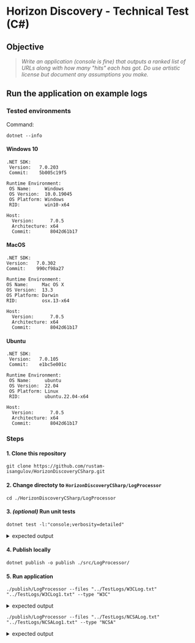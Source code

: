 # Horizon Discovery - Technical Test (C#)

## Objective

> *Write an application (console is fine) that outputs a ranked list of URLs along with how many "hits" each has got. Do use artistic license but document any assumptions you make.*

## Run the application on example logs

### Tested environments
Command:
```
dotnet --info
```

#### Windows 10
```shell
.NET SDK:
 Version:   7.0.203
 Commit:    5b005c19f5

Runtime Environment:
 OS Name:     Windows
 OS Version:  10.0.19045
 OS Platform: Windows
 RID:         win10-x64

Host:
  Version:      7.0.5
  Architecture: x64
  Commit:       8042d61b17
```

#### MacOS
```
.NET SDK:
Version:   7.0.302
Commit:    990cf98a27

Runtime Environment:
OS Name:     Mac OS X
OS Version:  13.3
OS Platform: Darwin
RID:         osx.13-x64

Host:
  Version:      7.0.5
  Architecture: x64
  Commit:       8042d61b17
```

#### Ubuntu
```
.NET SDK:
 Version:   7.0.105
 Commit:    e1bc5e001c

Runtime Environment:
 OS Name:     ubuntu
 OS Version:  22.04
 OS Platform: Linux
 RID:         ubuntu.22.04-x64

Host:
  Version:      7.0.5
  Architecture: x64
  Commit:       8042d61b17
```

### Steps

#### 1. Clone this repository

```shell
git clone https://github.com/rustam-isangulov/HorizonDiscoveryCSharp.git
```

#### 2. Change directoty to `HorizonDiscoveryCSharp/LogProcessor`

```shell
cd ./HorizonDiscoveryCSharp/LogProcessor
```

#### 3. *(optional)* Run unit tests

```shell
dotnet test -l:"console;verbosity=detailed"
```

<details><summary>expected output</summary>
<p>

```shell
[xUnit.net 00:00:00.00] xUnit.net VSTest Adapter v2.4.5+1caef2f33e (64-bit .NET 7.0.5)
[xUnit.net 00:00:00.26]   Discovering: LogProcessor.Tests
[xUnit.net 00:00:00.28]   Discovered:  LogProcessor.Tests
[xUnit.net 00:00:00.29]   Starting:    LogProcessor.Tests
  Passed LogProcessor.Tests.FilterUnitTests.ApplyingFilterWithFieldsMismatch [4 ms]

  Passed LogProcessor.Tests.FormatInfoUnitTests.W3CParsing [6 ms]

  Passed LogProcessor.Tests.ProcessorUnitTests.CreaingProcessorWithNoFormatInfo [3 ms]

  Passed LogProcessor.Tests.AggregateUnitTests.BasicAggregateWithNonUniqueDestinationFields [3 ms]

  Passed LogProcessor.Tests.SorterUnitTests.SortingByNonExistingField [5 ms]

  Passed LogProcessor.Tests.LogEntriesUnitTests.CreatingLogEntries [8 ms]

  Passed LogProcessor.Tests.LogFieldsUnitTests.CreatingFieldsObject [8 ms]

  Passed LogProcessor.Tests.SorterUnitTests.SortingLogEntriesAscending [1 ms]

  Passed LogProcessor.Tests.LogFieldsUnitTests.CreatingFieldsWithNonDistinctNames [< 1 ms]

  Passed LogProcessor.Tests.SorterUnitTests.SortingLogEntriesDescending [< 1 ms]

  Passed LogProcessor.Tests.FormatInfoUnitTests.W3CColumnNamesParsingForBadFieldEmpty [4 ms]

  Passed LogProcessor.Tests.AggregateUnitTests.BasicAggregate [4 ms]

  Passed LogProcessor.Tests.FilterUnitTests.FilteringLogEntries [7 ms]

  Passed LogProcessor.Tests.FormatInfoUnitTests.W3CSelectingEntries [3 ms]

  Passed LogProcessor.Tests.FormatInfoUnitTests.NCSAParsing [< 1 ms]
  Passed LogProcessor.Tests.ProcessorUnitTests.ProcessingNCSALogs [9 ms]

  Passed LogProcessor.Tests.ProcessorUnitTests.EmptyProcessorEmptyFileList [< 1 ms]

  Passed LogProcessor.Tests.FormatInfoUnitTests.W3CColumnNamesParsingForBadFieldSpecifier [2 ms]

  Passed LogProcessor.Tests.ProcessorUnitTests.ProcessingW3CLogsWithFilter [2 ms]

  Passed LogProcessor.Tests.FormatInfoUnitTests.W3CColumnNamesParsing [2 ms]
  Passed LogProcessor.Tests.ProcessorUnitTests.ProcessingW3CLogs [2 ms]

  Passed LogProcessor.Tests.ProcessorUnitTests.ProcessingW3CLogsWithSorter [3 ms]

[xUnit.net 00:00:00.39]   Finished:    LogProcessor.Tests
  Passed LogProcessor.Tests.ProcessorUnitTests.ProcessingNCSALogsWithFilter [2 ms]

  Passed LogProcessor.Tests.ProcessorUnitTests.ProcessingW3CLogsWithAggregator [2 ms]

  Passed LogProcessor.Tests.ProgramUnitTests.GoodArgumentsString [38 ms]

  Passed LogProcessor.Tests.ProgramUnitTests.EmptyArgumentsString [23 ms]
  Standard Output Messages:
 Description:
   Log processor parses log files, filters, aggregates and outputs ranked list of entries.

 Usage:
   testhost [options]

 Options:
   --files <files> (REQUIRED)    Files to process
   --type <NCSA|W3C> (REQUIRED)  Processor type
   --version                     Show version information
   -?, -h, --help                Show help and usage information






Test Run Successful.
Total tests: 26
     Passed: 26
 Total time: 0.7814 Seconds
```
</p>
</details>

#### 4. Publish locally

```shell
dotnet publish -o publish ./src/LogProcessor/
```
#### 5. Run application

```shell
./publish/LogProcessor --files "../TestLogs/W3CLog.txt" "../TestLogs/W3CLog1.txt" --type "W3C"
```

<details><summary>expected output</summary>
<p>

```shell
files to process:
         ..\TestLogs\W3CLog.txt
         ..\TestLogs\W3CLog1.txt
log type: W3C
Processed logs output:
18 /images/picture.jpg 2002-05-04 17:42:22
12 /images/cartoon.gif 2002-05-04 17:42:25
6 /images/text.txt 2002-05-03 17:42:25
```
</p>
</details>

```shell
./publish/LogProcessor --files "../TestLogs/NCSALog.txt" "../TestLogs/NCSALog1.txt" --type "NCSA"
```

<details><summary>expected output</summary>
<p>

```shell
files to process:
         ..\TestLogs\NCSALog.txt
         ..\TestLogs\NCSALog1.txt
log type: NCSA
Processed logs output:
18 /images/picture.jpg 04/May/2002:17:42:22 +0100 3256
12 /images/cartoon.gif 04/May/2002:17:42:25 +0100 3256
6 /images/text.txt 03/May/2002:17:42:25 +0100 3256
```
</p>
</details>
